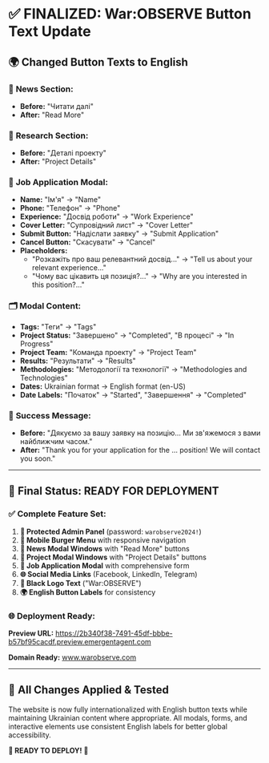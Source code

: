 # ✅ FINALIZED: War:OBSERVE Button Text Update

## 🌍 Changed Button Texts to English

### 📰 **News Section:**
- **Before:** "Читати далі"
- **After:** "Read More"

### 🔬 **Research Section:**
- **Before:** "Деталі проекту"  
- **After:** "Project Details"

### 💼 **Job Application Modal:**
- **Name:** "Ім'я" → "Name"
- **Phone:** "Телефон" → "Phone"
- **Experience:** "Досвід роботи" → "Work Experience"
- **Cover Letter:** "Супровідний лист" → "Cover Letter"
- **Submit Button:** "Надіслати заявку" → "Submit Application"
- **Cancel Button:** "Скасувати" → "Cancel"
- **Placeholders:**
  - "Розкажіть про ваш релевантний досвід..." → "Tell us about your relevant experience..."
  - "Чому вас цікавить ця позиція?..." → "Why are you interested in this position?..."

### 🗂️ **Modal Content:**
- **Tags:** "Теги" → "Tags"
- **Project Status:** "Завершено" → "Completed", "В процесі" → "In Progress"
- **Project Team:** "Команда проекту" → "Project Team"
- **Results:** "Результати" → "Results"  
- **Methodologies:** "Методології та технології" → "Methodologies and Technologies"
- **Dates:** Ukrainian format → English format (en-US)
- **Date Labels:** "Початок" → "Started", "Завершення" → "Completed"

### 📧 **Success Message:**
- **Before:** "Дякуємо за вашу заявку на позицію... Ми зв'яжемося з вами найближчим часом."
- **After:** "Thank you for your application for the ... position! We will contact you soon."

---

## 🎯 **Final Status: READY FOR DEPLOYMENT**

### ✅ **Complete Feature Set:**
1. **🔐 Protected Admin Panel** (password: `warobserve2024!`)
2. **📱 Mobile Burger Menu** with responsive navigation
3. **📰 News Modal Windows** with "Read More" buttons
4. **🔬 Project Modal Windows** with "Project Details" buttons
5. **💼 Job Application Modal** with comprehensive form
6. **🌐 Social Media Links** (Facebook, LinkedIn, Telegram)
7. **🎨 Black Logo Text** ("War:OBSERVE")
8. **🌍 English Button Labels** for consistency

### 🌐 **Deployment Ready:**
**Preview URL:** https://2b340f38-7491-45df-bbbe-b57bf95cacdf.preview.emergentagent.com

**Domain Ready:** www.warobserve.com

---

## 🔄 **All Changes Applied & Tested**

The website is now fully internationalized with English button texts while maintaining Ukrainian content where appropriate. All modals, forms, and interactive elements use consistent English labels for better global accessibility.

**🚀 READY TO DEPLOY! 🎯**